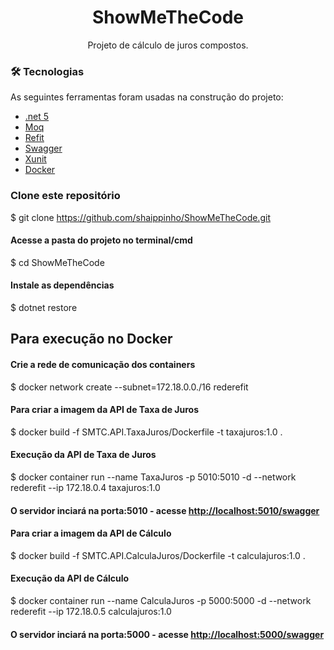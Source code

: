 <h1 align="center">ShowMeTheCode</h1> 

<p align="center">Projeto de cálculo de juros compostos.</p> 


### 🛠 Tecnologias

As seguintes ferramentas foram usadas na construção do projeto:

- [.net 5](https://dotnet.microsoft.com/download/dotnet/5.0)
- [Moq](https://github.com/Moq/moq4/wiki/Quickstart)
- [Refit](https://github.com/reactiveui/refit)
- [Swagger](https://swagger.io/)
- [Xunit](https://xunit.net/)
- [Docker](https://www.docker.com/)



### Clone este repositório
$ git clone <https://github.com/shaippinho/ShowMeTheCode.git>

#### Acesse a pasta do projeto no terminal/cmd
$ cd ShowMeTheCode

#### Instale as dependências
$ dotnet restore

## Para execução no Docker

#### Crie a rede de comunicação dos containers
$ docker network create --subnet=172.18.0.0./16 rederefit

#### Para criar a imagem da API de Taxa de Juros
$ docker build -f SMTC.API.TaxaJuros/Dockerfile -t taxajuros:1.0 .

#### Execução da API de Taxa de Juros
$ docker container run --name TaxaJuros -p 5010:5010 -d --network rederefit --ip 172.18.0.4 taxajuros:1.0
#### O servidor inciará na porta:5010 - acesse <http://localhost:5010/swagger> 

#### Para criar a imagem da API de Cálculo
$ docker build -f SMTC.API.CalculaJuros/Dockerfile -t calculajuros:1.0 .

#### Execução da API de Cálculo
$ docker container run --name CalculaJuros -p 5000:5000 -d --network rederefit --ip 172.18.0.5 calculajuros:1.0
#### O servidor inciará na porta:5000 - acesse <http://localhost:5000/swagger> 
